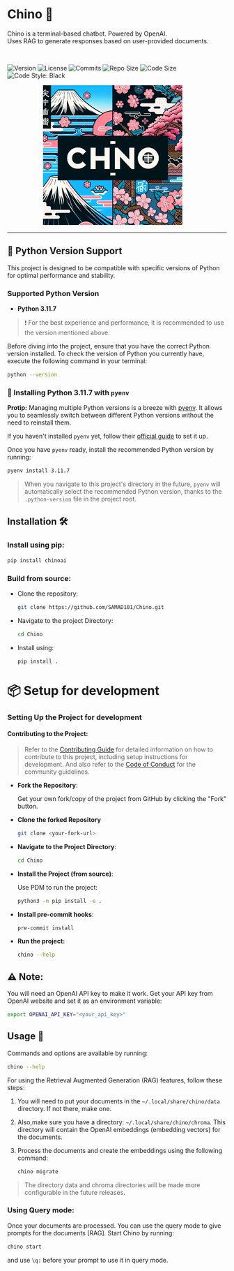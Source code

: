 # Chino 🌸

<div>
  <p>
  Chino is a terminal-based chatbot. Powered by OpenAI. <br>
  Uses RAG to generate responses based on user-provided documents.
  </p>
  <img src="https://badgen.net/badge/status/Under Development/red?icon=lgtm" alt="">

  ![Version](https://img.shields.io/badge/Version-1.0.0-brightgreen.svg)
  ![License](https://img.shields.io/badge/License-MIT-blue.svg)
  ![Commits](https://img.shields.io/github/commit-activity/m/SAMAD101/Chino)
  ![Repo Size](https://img.shields.io/github/repo-size/SAMAD101/Chino)
  ![Code Size](https://img.shields.io/github/languages/code-size/SAMAD101/Chino)
  ![Code Style: Black](https://img.shields.io/badge/code%20style-black-000000.svg)

</div>

<p align="center">
  <img width="320" height="320" src="artwork/chino_logo_1.png" alt="Material Bread logo" style="margin-right:20px;">
</p>

<hr>

## 🐍 Python Version Support

This project is designed to be compatible with specific versions of Python for optimal performance and stability.

### Supported Python Version

- **Python 3.11.7**

> ❗️ For the best experience and performance, it is recommended to use the version mentioned above.

Before diving into the project, ensure that you have the correct Python version installed. To check the version of Python you currently have, execute the following command in your terminal:

```bash
python --version
```

### 🐍 Installing Python 3.11.7 with `pyenv`

**Protip:** Managing multiple Python versions is a breeze with [pyenv](https://github.com/pyenv/pyenv). It allows you to seamlessly switch between different Python versions without the need to reinstall them.

If you haven't installed `pyenv` yet, follow their [official guide](https://github.com/pyenv/pyenv) to set it up.

Once you have `pyenv` ready, install the recommended Python version by running:

```bash
pyenv install 3.11.7
```

> When you navigate to this project's directory in the future, `pyenv` will automatically select the recommended Python version, thanks to the `.python-version` file in the project root.

## Installation 🛠️

### Install using pip:
```bash
pip install chinoai
```

### Build from source:
- Clone the repository:
  ```bash
  git clone https://github.com/SAMAD101/Chino.git
  ```

- Navigate to the project Directory:
  ```bash
  cd Chino
  ```

- Install using:
  ```bash
  pip install .
  ```


# 📦 Setup for development

### Setting Up the Project for development

#### Contributing to the Project:
> Refer to the [Contributing Guide](CONTRIBUTING.md) for detailed information on how to contribute to this project, including setup instructions for development.
> And also refer to the [Code of Conduct](CODE_OF_CONDUCT.md) for the community guidelines.

- **Fork the Repository**:

  Get your own fork/copy of the project from GitHub by clicking the "Fork" button.

- **Clone the forked Repository**

  ```bash
  git clone <your-fork-url>
  ```

- **Navigate to the Project Directory**:

  ```bash
  cd Chino
  ```

- **Install the Project (from source)**:

  Use PDM to run the project:

  ```bash
  python3 -m pip install -e .
  ```

- **Install pre-commit hooks**:

  ```bash
  pre-commit install
  ```

- **Run the project:**

  ```bash
  chino --help
  ```

## ⚠️ Note:

You will need an OpenAI API key to make it work. Get your API key from OpenAI website and set it as an environment variable:
```bash
export OPENAI_API_KEY="<your_api_key>"
```

## Usage 📖

Commands and options are available by running:

```bash
chino --help
```
For using the Retrieval Augmented Generation (RAG) features, follow these steps:

1. You will need to put your documents in the `~/.local/share/chino/data` directory. If not there, make one.

2. Also,make sure you have a directory: `~/.local/share/chino/chroma`. This directory will contain the OpenAI embeddings (embedding vectors) for the documents.

3. Process the documents and create the embeddings using the following command:
    ```bash
    chino migrate
    ```

> The directory data and chroma directories will be made more configurable in the future releases.

### Using Query mode:

Once your documents are processed. You can use the query mode to give prompts for the documents [RAG].
Start Chino by running:
```bash
chino start
```
and use `\q:` before your prompt to use it in query mode.
